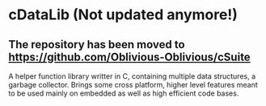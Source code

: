# cDataLib (Not updated anymore!)
## The repository has been moved to https://github.com/Oblivious-Oblivious/cSuite
A helper function library writter in C, containing multiple data structures, a garbage collector. Brings some cross platform, higher level features meant to be used mainly on embedded as well as high efficient code bases.
